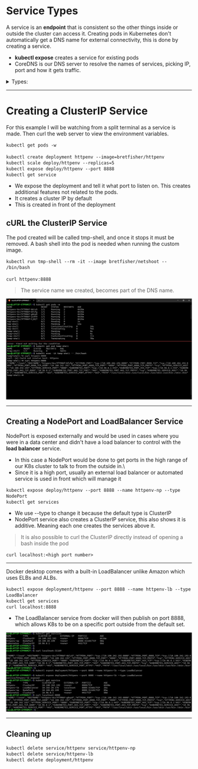# Service Types 

A service is an **endpoint** that is consistent so the other things inside or outside the cluster can access it.
Creating pods in Kubernetes don't automatically get a DNS name for external connectivity, this is done by creating a service. 

- **kubectl expose** creates a service for existing pods 
- CoreDNS is our DNS server to resolve the names of services, picking IP, port and how it gets traffic.
<details>
<summary>Types:</summary> 
  + ClusterIP (default) 
  + NodePort      (when something outside the cluster needs to talk to the services, has a high port assigned)
  + LoadBalancer  (allows for incoming traffic from a provider)
  + ExternalName  (for migration)
  + also used for controlling the dns inside kubernetes, and changing the endpoint  
</details>

---

# Creating a ClusterIP Service 

For this example I will be watching from a split terminal as a service is made. Then curl the web server to view the environment variables. 

```
kubectl get pods -w 

kubectl create deployment httpenv --image=bretfisher/httpenv
kubectl scale deploy/httpenv --replicas=5
kubectl expose deploy/httpenv --port 8888
kubectl get service 
```
- We expose the deployment and tell it what port to listen on. This creates additional features not related to the pods.
 - It creates a cluster IP by default 
 - This is created in front of the deployment 

## cURL the ClusterIP Service 

The pod created will be called tmp-shell, and once it stops it must be removed. A bash shell into the pod is needed when running the custom image.

```
kubectl run tmp-shell --rm -it --image bretfisher/netshoot -- /bin/bash 

curl httpenv:8888
```
> The service name we created, becomes part of the DNS name. 

![Running clusterIP service](creating_clusterip_service.png)

---

## Creating a NodePort and LoadBalancer Service 

NodePort is exposed externally and would be used in cases where you were in a data center and didn't have a load balancer to control with the **load balancer** service.
- In this case a NodePort would be done to get ports in the high range of our K8s cluster to talk to from the outside in.\
- Since it is a high port, usually an external load balancer or automated service is used in front which will manage it

```
kubectl expose deploy/httpenv --port 8888 --name httpenv-np --type NodePort 
kubectl get services
```
- We use --type to change it because the default type is ClusterIP 
- NodePort service also creates a ClusterIP service, this also shows it is additive. Meaning each one creates the services above it.

> It is also possible to curl the ClusterIP directly instead of opening a bash inside the pod
```
curl localhost:<high port number> 
```
---

Docker desktop comes with a built-in LoadBalancer unlike Amazon which uses ELBs and ALBs.

```
kubectl expose deployment/httpenv --port 8888 --name httpenv-lb --type LoadBalancer
kubectl get services 
curl localhost:8888
```
- The LoadBalancer service from docker will then publish on port 8888, which allows K8s to be on a specific port outside from the default set.

![Running NodePort and LoadBalancer service](creating_np_and_lb_service.png)

---

## Cleaning up 

```
kubectl delete service/httpenv service/httpenv-np 
kubectl delete service/httpenv-lb 
kubectl delete deployment/httpenv 
```
